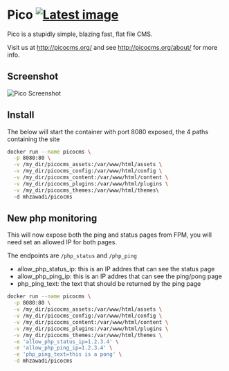 Pico [![Latest image](https://github.com/mhzawadi/docker-picocms/actions/workflows/image-latest.yml/badge.svg)](https://github.com/mhzawadi/docker-picocms/actions/workflows/image-latest.yml)
====

Pico is a stupidly simple, blazing fast, flat file CMS.

Visit us at http://picocms.org/ and see http://picocms.org/about/ for more info.

Screenshot
----------

![Pico Screenshot](https://picocms.github.io/screenshots/pico-21.png)

## Install

The below will start the container with port 8080 exposed,
the 4 paths containing the site

```bash
docker run --name picocms \
  -p 8080:80 \
  -v /my_dir/picocms_assets:/var/www/html/assets \
  -v /my_dir/picocms_config:/var/www/html/config \
  -v /my_dir/picocms_content:/var/www/html/content \
  -v /my_dir/picocms_plugins:/var/www/html/plugins \
  -v /my_dir/picocms_themes:/var/www/html/themes\ 
  -d mhzawadi/picocms
```

## New php monitoring

This will now expose both the ping and status pages from FPM,
you will need set an allowed IP for both pages.

The endpoints are `/php_status` and `/php_ping`

- allow_php_status_ip: this is an IP addres that can see the status page
- allow_php_ping_ip: this is an IP addres that can see the ping/pong page
- php_ping_text: the text that should be returned by the ping page

```bash
docker run --name picocms \
  -p 8080:80 \
  -v /my_dir/picocms_assets:/var/www/html/assets \
  -v /my_dir/picocms_config:/var/www/html/config \
  -v /my_dir/picocms_content:/var/www/html/content \
  -v /my_dir/picocms_plugins:/var/www/html/plugins \
  -v /my_dir/picocms_themes:/var/www/html/themes \
  -e 'allow_php_status_ip=1.2.3.4' \
  -e 'allow_php_ping_ip=1.2.3.4' \
  -e 'php_ping_text=this is a pong' \
  -d mhzawadi/picocms
```
